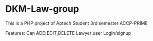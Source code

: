 # DKM-Law-group
This is a PHP project of  Aptech Student 3rd semester ACCP-PRIME

Features:
Can ADD,EDIT,DELETE Lawyer
user Login/signup


